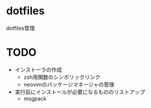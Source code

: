 # dotfiles
dotfiles管理

# TODO
* インストーラの作成
	- zsh用関数のシンボリックリンク
	- neovimのパッケージマネージャの管理
* 実行前にインストールが必要になるもののリストアップ
	- msgpack
